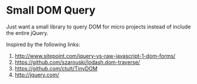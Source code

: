 # Small DOM Query

Just want a small library to query DOM for micro projects instead of include the entire jQuery.

Inspired by the following links:

1. http://www.sitepoint.com/jquery-vs-raw-javascript-1-dom-forms/
2. https://github.com/szarouski/lodash.dom-traverse/
3. https://github.com/ctult/TinyDOM
4. http://jquery.com/ 
